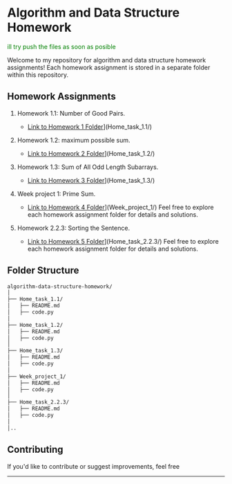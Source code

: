 # Algorithm and Data Structure Homework
<span style="color: green"> ill try push the files as soon as posible </span>

Welcome to my repository for algorithm and data structure homework assignments! Each homework assignment is stored in a separate folder within this repository.

## Homework Assignments

1. Homework 1.1: Number of Good Pairs.
   - [Link to Homework 1 Folder](https://github.com/ANGlTHUB/11-314a/tree/main/Home_task_1.1)](Home_task_1.1/)
   
2. Homework 1.2: maximum possible sum.
   - [Link to Homework 2 Folder](https://github.com/ANGlTHUB/11-314a/tree/main/Home_task_1.2)](Home_task_1.2/)

3. Homework 1.3: Sum of All Odd Length Subarrays.
   - [Link to Homework 3 Folder](https://github.com/ANGlTHUB/11-314a/tree/main/Home_task_1.3)](Home_task_1.3/)

4. Week project 1: Prime Sum.
   - [Link to Homework 4 Folder](https://github.com/ANGlTHUB/11-314a/tree/main/Week_project_1)](Week_project_1/)
Feel free to explore each homework assignment folder for details and solutions.

5. Homework 2.2.3: Sorting the Sentence.

   - [Link to Homework 5 Folder](https://github.com/ANGlTHUB/11-314a/tree/main/Home_task_2.2.3)](Home_task_2.2.3/)
Feel free to explore each homework assignment folder for details and solutions.

## Folder Structure
```bash 
algorithm-data-structure-homework/
│
├── Home_task_1.1/
│   ├── README.md
│   ├── code.py
│
├── Home_task_1.2/
│   ├── README.md
│   ├── code.py
│
├── Home_task_1.3/
│   ├── README.md
│   ├── code.py
│
├── Week_project_1/
│   ├── README.md
│   ├── code.py
│
├── Home_task_2.2.3/
│   ├── README.md
│   ├── code.py
│
│..
```

## Contributing

If you'd like to contribute or suggest improvements, feel free

---
